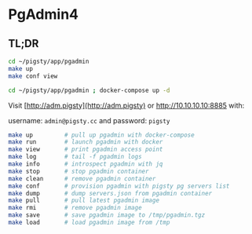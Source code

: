 # PgAdmin4

## TL;DR

```bash
cd ~/pigsty/app/pgadmin
make up
make conf view
```


```bash
cd ~/pigsty/app/pgadmin ; docker-compose up -d
```

Visit [http://adm.pigsty](http://adm.pigsty) or http://10.10.10.10:8885 with:

username: `admin@pigsty.cc` and password: `pigsty`

```bash
make up         # pull up pgadmin with docker-compose
make run        # launch pgadmin with docker
make view       # print pgadmin access point
make log        # tail -f pgadmin logs
make info       # introspect pgadmin with jq
make stop       # stop pgadmin container
make clean      # remove pgadmin container
make conf       # provision pgadmin with pigsty pg servers list 
make dump       # dump servers.json from pgadmin container
make pull       # pull latest pgadmin image
make rmi        # remove pgadmin image
make save       # save pgadmin image to /tmp/pgadmin.tgz
make load       # load pgadmin image from /tmp
```
